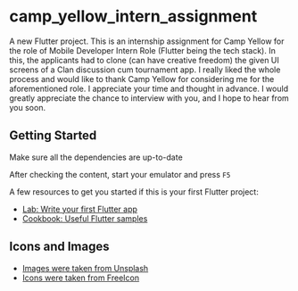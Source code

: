 # camp_yellow_intern_assignment

A new Flutter project.
This is an internship assignment for Camp Yellow for the role of Mobile Developer Intern Role (Flutter being the tech stack).
In this, the applicants had to clone (can have creative freedom) the given UI screens of a Clan discussion cum tournament app.
I really liked the whole process and would like to thank Camp Yellow for considering me for the aforementioned role.
I appreciate your time and thought in advance. I would greatly appreciate the chance to interview with you, and I hope to hear from you soon.

## Getting Started

Make sure all the dependencies are up-to-date

After checking the content, start your emulator and press `F5`

A few resources to get you started if this is your first Flutter project:

- [Lab: Write your first Flutter app](https://docs.flutter.dev/get-started/codelab)
- [Cookbook: Useful Flutter samples](https://docs.flutter.dev/cookbook)


## Icons and Images

- [Images were taken from Unsplash](https://unsplash.com/)
- [Icons were taken from FreeIcon](https://freeicons.io/)
